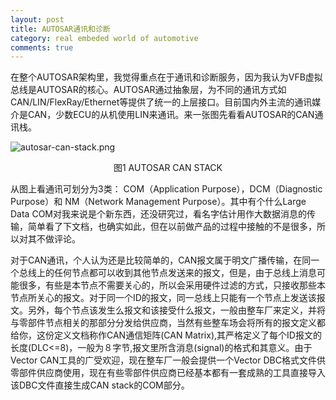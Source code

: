 ```yaml
---
layout: post
title: AUTOSAR通讯和诊断
category: real embeded world of automotive
comments: true
---
```


在整个AUTOSAR架构里，我觉得重点在于通讯和诊断服务，因为我认为VFB虚拟总线是AUTOSAR的核心。AUTOSAR通过抽象层，为不同的通讯方式如CAN/LIN/FlexRay/Ethernet等提供了统一的上层接口。目前国内外主流的通讯媒介是CAN，少数ECU的从机使用LIN来通讯。来一张图先看看AUTOSAR的CAN通讯栈。

![autosar-can-stack.png](/as/images/rewoa/autosar-can-stack.png)
<center> 图1 AUTOSAR CAN STACK </center>

从图上看通讯可划分为3类： COM（Application Purpose），DCM（Diagnostic Purpose）和 NM（Network Management Purpose）。其中有个什么Large Data COM对我来说是个新东西，还没研究过，看名字估计用作大数据消息的传输，简单看了下文档，也确实如此，但在以前做产品的过程中接触的不是很多，所以对其不做评论。

对于CAN通讯，个人认为还是比较简单的，CAN报文属于明文广播传输，在同一个总线上的任何节点都可以收到其他节点发送来的报文，但是，由于总线上消息可能很多，有些是本节点不需要关心的，所以会采用硬件过滤的方式，只接收那些本节点所关心的报文。对于同一个ID的报文，同一总线上只能有一个节点上发送该报文。另外，每个节点该发生么报文和该接受什么报文，一般由整车厂来定义，并将与零部件节点相关的那部分分发给供应商，当然有些整车场会将所有的报文定义都给你，这份定义文档称作CAN通信矩阵(CAN Matrix),其严格定义了每个ID报文的长度(DLC<=8)，一般为８字节,报文里所含消息(signal)的格式和其意义。由于Vector CAN工具的广受欢迎，现在整车厂一般会提供一个Vector DBC格式文件供零部件供应商使用，现在有些零部件供应商已经基本都有一套成熟的工具直接导入该DBC文件直接生成CAN stack的COM部分。


